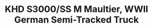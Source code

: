 ---
layout: product
title: "KHD S3000/SS M Maultier, WWII German Semi-Tracked Truck"
price: "TBA" 
desc: "Maketa"
img_path: "/assets/img/ICM 35453.webp"
brand: "N/A"
available: false
special_offer: false
new: false
soon: false
cat: "010000"
subcat: "013600"
subsubcat: "0N/A"
sifra: "ICM 35453"
popular: false
spec: false
---